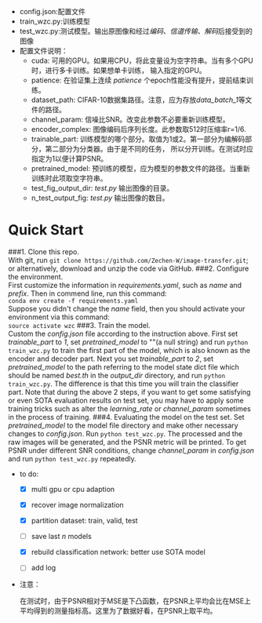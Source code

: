 - config.json:配置文件
- train_wzc.py:训练模型
- test_wzc.py:测试模型。输出原图像和经过*编码、信道传输、解码*后接受到的图像
- 配置文件说明：
  - cuda: 可用的GPU。如果用CPU，将此变量设为空字符串。当有多个GPU时，进行多卡训练。如果想单卡训练，
  输入指定的GPU。
  - patience: 在验证集上连续 _patience_ 个epoch性能没有提升，提前结束训练。
  - dataset_path: CIFAR-10数据集路径。注意，应为存放*data_batch_1*等文件的路径。
  - channel_param: 信噪比SNR。改变此参数不必要重新训练模型。
  - encoder_complex: 图像编码后序列长度。此参数取512时压缩率r=1/6.
  - trainable_part: 训练模型的哪个部分。取值为1或2。第一部分为编解码部分，第二部分为分类器。由于是不同的任务，
  所以分开训练。在测试时应指定为1以便计算PSNR。
  - pretrained_model: 预训练的模型，应为模型的参数文件的路径。当重新训练时此项取空字符串。
  - test_fig_output_dir: _test.py_ 输出图像的目录。
  - n_test_output_fig: _test.py_ 输出图像的数目。
# Quick Start
  ###1. Clone this repo.  
  With git, run `git clone https://github.com/Zechen-W/image-transfer.git`;  
  or alternatively, download and unzip the code via GitHub.
  ###2. Configure the environment.  
  First customize the information in *requirements.yaml*, such as _name_ and _prefix_.
  Then in commend line, run this command:  
  `conda env create -f requirements.yaml`  
  Suppose you didn't change the _name_ field, then you should activate your environment via this command:  
  `source activate wzc`
  ###3. Train the model.  
  Custom the _config.json_ file according to the instruction above. First set _trainable_part_ to
  _1_, set _pretrained_model_ to ""(a null string) and run `python train_wzc.py` to train the first part of the model, which is also known as
  the encoder and decoder part. Next you set _trainable_part_ to _2_, set _pretrained_model_ to the path referring to 
  the model state dict file which should be named _best.th_ in the _output_dir_ directory,
  and run `python train_wzc.py`. The 
  difference is that this time you will train the classifier part. Note that during the above 2
  steps, if you want to get some satisfying or even SOTA evaluation results on test set, you may 
  have to apply some training tricks such as alter the _learning_rate_ or _channel_param_ sometimes
  in the process of training.
  ###4. Evaluating the model on the test set.
  Set _pretrained_model_ to the model file directory and make other necessary changes to _config.json_.
  Run `python test_wzc.py`. The processed and the raw images will be generated, and the PSNR metric will be
  printed. To get PSNR under different SNR conditions, change _channel_param_ in _config.json_ and run
  `python test_wzc.py` repeatedly. 
  
- to do:
  - [x] multi gpu or cpu adaption
  - [x] recover image normalization
  - [x] partition dataset: train, valid, test
  - [ ] save last _n_ models
  - [x] rebuild classification network: better use SOTA model
  - [ ] add log


- 注意： 

  在测试时，由于PSNR相对于MSE是下凸函数，在PSNR上平均会比在MSE上平均得到的测量指标高。这里为了数据好看，在PSNR上取平均。